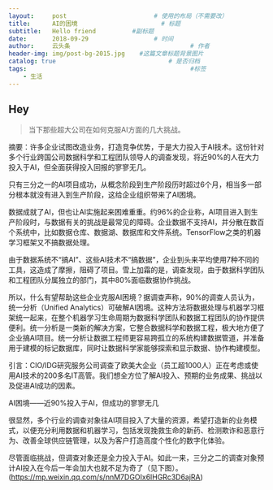 ```yaml
---
layout:     post   				        # 使用的布局（不需要改）
title:      AI的困境       				# 标题 
subtitle:   Hello friend          #副标题
date:       2018-09-29 				    # 时间
author:     云头条 						        # 作者
header-img: img/post-bg-2015.jpg 	#这篇文章标题背景图片
catalog: true 						        # 是否归档
tags:								              #标签
    - 生活
---
```

## Hey
>当下那些超大公司在如何克服AI方面的几大挑战。
 
摘要：许多企业试图改造业务，打造竞争优势，于是大力投入于AI技术。这份针对多个行业跨国公司数据科学和工程团队领导人的调查发现，将近90%的人在大力投入于AI，但全面获得投入回报的寥寥无几。

只有三分之一的AI项目成功，从概念阶段到生产阶段历时超过6个月，相当多一部分根本就没有进入到生产阶段，这给企业组织带来了AI困境。

数据成就了AI，但也让AI实施起来困难重重。约96%的企业称，AI项目进入到生产阶段时，与数据有关的挑战是最常见的障碍。企业数据不支持AI，并分散在数百个系统中，比如数据仓库、数据湖、数据库和文件系统。TensorFlow之类的机器学习框架又不搞数据处理。

由于数据系统不“搞AI”、这些AI技术不“搞数据”，企业到头来平均使用7种不同的工具，这造成了摩擦，阻碍了项目。雪上加霜的是，调查发现，由于数据科学团队和工程团队分属独立的部门，其中80%面临数据协作挑战。

所以，什么有望帮助这些企业克服AI困境？据调查声称，90%的调查人员认为，统一分析（Unified Analytics）可破解AI困境。这种方法将数据处理与机器学习框架统一起来，在整个机器学习生命周期为数据科学团队和数据工程团队的协作提供便利。统一分析是一类新的解决方案，它整合数据科学和数据工程，极大地方便了企业搞AI项目。统一分析让数据工程师更容易跨孤立的系统构建数据管道，并准备用于建模的标记数据库，同时让数据科学家能够探索和显示数据、协作构建模型。

引言：CIO/IDG研究服务公司调查了欧美大企业（员工超1000人）正在考虑或使用AI技术的200多名IT高管。我们想全方位了解AI投入、预期的业务成果、挑战以及促进AI成功的因素。

AI困境――近90%投入于AI，但成功的寥寥无几

很显然，多个行业的调查对象往AI项目投入了大量的资源，希望打造新的业务模式，以便充分利用数据和机器学习，包括发现挽救生命的新药、检测欺诈和恶意行为、改善全球供应链管理，以及为客户打造高度个性化的数字化体验。

尽管面临挑战，但调查对象还是全力投入于AI。如此一来，三分之二的调查对象预计AI投入在今后一年会加大也就不足为奇了（见下图）。
(https://mp.weixin.qq.com/s/nnM7DGOIx6lHGRc3D6ajRA)
